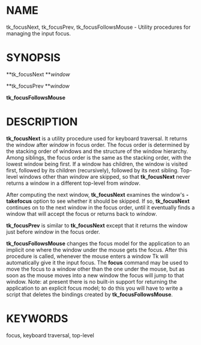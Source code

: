 # NAME

tk_focusNext, tk_focusPrev, tk_focusFollowsMouse - Utility procedures
for managing the input focus.

# SYNOPSIS

**tk_focusNext ***window*

**tk_focusPrev ***window*

**tk_focusFollowsMouse**

# DESCRIPTION

**tk_focusNext** is a utility procedure used for keyboard traversal. It
returns the window after *window* in focus order. The focus order is
determined by the stacking order of windows and the structure of the
window hierarchy. Among siblings, the focus order is the same as the
stacking order, with the lowest window being first. If a window has
children, the window is visited first, followed by its children
(recursively), followed by its next sibling. Top-level windows other
than *window* are skipped, so that **tk_focusNext** never returns a
window in a different top-level from *window*.

After computing the next window, **tk_focusNext** examines the window\'s
**-takefocus** option to see whether it should be skipped. If so,
**tk_focusNext** continues on to the next window in the focus order,
until it eventually finds a window that will accept the focus or returns
back to *window*.

**tk_focusPrev** is similar to **tk_focusNext** except that it returns
the window just before *window* in the focus order.

**tk_focusFollowsMouse** changes the focus model for the application to
an implicit one where the window under the mouse gets the focus. After
this procedure is called, whenever the mouse enters a window Tk will
automatically give it the input focus. The **focus** command may be used
to move the focus to a window other than the one under the mouse, but as
soon as the mouse moves into a new window the focus will jump to that
window. Note: at present there is no built-in support for returning the
application to an explicit focus model; to do this you will have to
write a script that deletes the bindings created by
**tk_focusFollowsMouse**.

# KEYWORDS

focus, keyboard traversal, top-level
